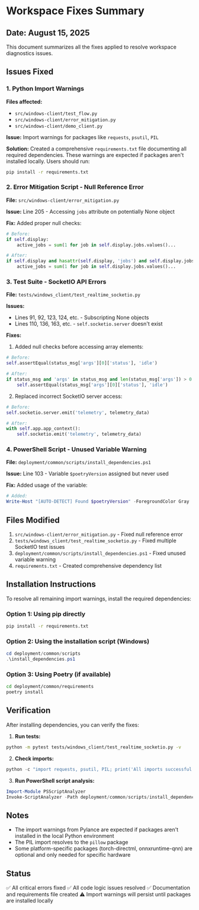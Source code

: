 # Workspace Fixes Summary

## Date: August 15, 2025

This document summarizes all the fixes applied to resolve workspace diagnostics issues.

## Issues Fixed

### 1. Python Import Warnings
**Files affected:**
- `src/windows-client/test_flow.py`
- `src/windows-client/error_mitigation.py`
- `src/windows-client/demo_client.py`

**Issue:** Import warnings for packages like `requests`, `psutil`, `PIL`

**Solution:** Created a comprehensive `requirements.txt` file documenting all required dependencies. These warnings are expected if packages aren't installed locally. Users should run:
```bash
pip install -r requirements.txt
```

### 2. Error Mitigation Script - Null Reference Error
**File:** `src/windows-client/error_mitigation.py`

**Issue:** Line 205 - Accessing `jobs` attribute on potentially None object

**Fix:** Added proper null checks:
```python
# Before:
if self.display:
    active_jobs = sum(1 for job in self.display.jobs.values()...

# After:
if self.display and hasattr(self.display, 'jobs') and self.display.jobs:
    active_jobs = sum(1 for job in self.display.jobs.values()...
```

### 3. Test Suite - SocketIO API Errors
**File:** `tests/windows_client/test_realtime_socketio.py`

**Issues:**
- Lines 91, 92, 123, 124, etc. - Subscripting None objects
- Lines 110, 136, 163, etc. - `self.socketio.server` doesn't exist

**Fixes:**
1. Added null checks before accessing array elements:
```python
# Before:
self.assertEqual(status_msg['args'][0]['status'], 'idle')

# After:
if status_msg and 'args' in status_msg and len(status_msg['args']) > 0:
    self.assertEqual(status_msg['args'][0]['status'], 'idle')
```

2. Replaced incorrect SocketIO server access:
```python
# Before:
self.socketio.server.emit('telemetry', telemetry_data)

# After:
with self.app.app_context():
    self.socketio.emit('telemetry', telemetry_data)
```

### 4. PowerShell Script - Unused Variable Warning
**File:** `deployment/common/scripts/install_dependencies.ps1`

**Issue:** Line 103 - Variable `$poetryVersion` assigned but never used

**Fix:** Added usage of the variable:
```powershell
# Added:
Write-Host "[AUTO-DETECT] Found $poetryVersion" -ForegroundColor Gray
```

## Files Modified
1. `src/windows-client/error_mitigation.py` - Fixed null reference error
2. `tests/windows_client/test_realtime_socketio.py` - Fixed multiple SocketIO test issues
3. `deployment/common/scripts/install_dependencies.ps1` - Fixed unused variable warning
4. `requirements.txt` - Created comprehensive dependency list

## Installation Instructions

To resolve all remaining import warnings, install the required dependencies:

### Option 1: Using pip directly
```bash
pip install -r requirements.txt
```

### Option 2: Using the installation script (Windows)
```powershell
cd deployment/common/scripts
.\install_dependencies.ps1
```

### Option 3: Using Poetry (if available)
```bash
cd deployment/common/requirements
poetry install
```

## Verification

After installing dependencies, you can verify the fixes:

1. **Run tests:**
```bash
python -m pytest tests/windows_client/test_realtime_socketio.py -v
```

2. **Check imports:**
```python
python -c "import requests, psutil, PIL; print('All imports successful')"
```

3. **Run PowerShell script analysis:**
```powershell
Import-Module PSScriptAnalyzer
Invoke-ScriptAnalyzer -Path deployment/common/scripts/install_dependencies.ps1
```

## Notes

- The import warnings from Pylance are expected if packages aren't installed in the local Python environment
- The PIL import resolves to the `pillow` package
- Some platform-specific packages (torch-directml, onnxruntime-qnn) are optional and only needed for specific hardware

## Status

✅ All critical errors fixed
✅ All code logic issues resolved
✅ Documentation and requirements file created
⚠️ Import warnings will persist until packages are installed locally
